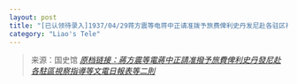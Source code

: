 ```yaml
---
layout: post
title: "[已认领待录入]1937/04/29蒋方震等电蒋中正请准拨予旅费俾利史丹发尼赴各驻区视察指导等文电日报表等二则"
category: "Liao's Tele"
---
```



> 来源：国史馆 [*原档链接：蔣方震等電蔣中正請准撥予旅費俾利史丹發尼赴各駐區視察指導等文電日報表等二則*](https://ahonline.drnh.gov.tw/index.php?act=Display/image/5894489In3AfZi#36l)